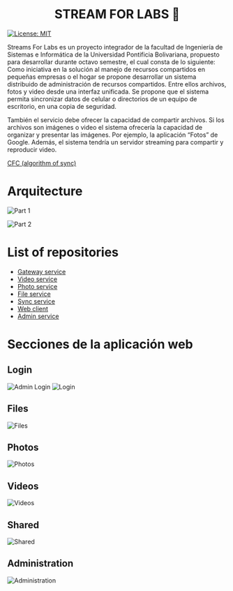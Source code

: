 <h1 align="center">STREAM FOR LABS 👋</h1>
<p>
  <a href="#" target="_blank">
    <img alt="License: MIT" src="https://img.shields.io/badge/License-GPL-yellow.svg" />
  </a>
</p>

Streams For Labs es un proyecto integrador de la facultad de Ingeniería de Sistemas e Informática de la Universidad Pontificia Bolivariana, propuesto para desarrollar durante octavo semestre, el cual consta de lo siguiente: Como iniciativa en la solución al manejo de recursos compartidos en pequeñas empresas o el hogar se propone desarrollar un sistema distribuido de administración de recursos compartidos. Entre ellos archivos, fotos y video desde una interfaz unificada. Se propone que el sistema permita sincronizar datos de celular o directorios de un equipo de escritorio, en una copia de seguridad.

También el servicio debe ofrecer la capacidad de compartir archivos. Si los archivos son imágenes o video el sistema ofrecería la capacidad de organizar y presentar las imágenes. Por ejemplo, la aplicación “Fotos” de Google. Además, el sistema tendría un servidor streaming para compartir y reproducir video.

[CFC (algorithm of sync)](https://github.com/oneCiser/Sync-Files-Cipher)

# Arquitecture 
![Part 1](https://firebasestorage.googleapis.com/v0/b/ingdeiver.appspot.com/o/portafolio%2Fimagenes%2FStreams%20form%20lab%20arc-1.jpg?alt=media&token=3a5867fb-e12e-44e9-a319-68c2681a9f7b "Part 1")

![Part 2](https://firebasestorage.googleapis.com/v0/b/ingdeiver.appspot.com/o/portafolio%2Fimagenes%2FStreams%20form%20lab%20arc-2.jpg?alt=media&token=6832e358-4d9e-44cd-82d4-6aa7a8d77d10 "Part 2")

# List of repositories 
- [Gateway service](https://github.com/IngDeiver/streams-for-labs-gateway-service)
- [Video service](https://github.com/IngDeiver/streams-for-labs-video-service)
- [Photo service](https://github.com/IngDeiver/streams-for-labs-photo-service)
- [File service](https://github.com/IngDeiver/streams-for-labs-file-service)
- [Sync service](https://github.com/IngDeiver/streams-for-labs-sync-service)
- [Web client](https://github.com/ApidriuC/Servicio_Stream_For_Labs_Web_Client)
- [Admin service](https://github.com/IngDeiver/streams-for-labs-admin-service)


# Secciones de la aplicación web
## Login
![Admin Login](https://firebasestorage.googleapis.com/v0/b/files-service.appspot.com/o/images%2FLogin%20admin.png?alt=media&token=06f93f06-91c6-4171-84f2-fcbfcbcaa3e1)
![Login](https://firebasestorage.googleapis.com/v0/b/files-service.appspot.com/o/images%2Flogin.png?alt=media&token=9a4a1c88-e001-4d15-9fab-e8ac6d8d1bdd)
## Files
![Files](https://firebasestorage.googleapis.com/v0/b/files-service.appspot.com/o/images%2Ffiles.png?alt=media&token=ce3fda2c-2ec8-48d7-84b4-f91daab9604d)
## Photos
![Photos](https://firebasestorage.googleapis.com/v0/b/files-service.appspot.com/o/images%2FPhotos.png?alt=media&token=a61f7073-e485-4f1e-be7b-7ffbc815f782)
## Videos
![Videos](https://firebasestorage.googleapis.com/v0/b/files-service.appspot.com/o/images%2FVideos.png?alt=media&token=984be8d4-0c86-41df-b842-0e05cf4ff29f)
## Shared
![Shared](https://firebasestorage.googleapis.com/v0/b/files-service.appspot.com/o/images%2FShared.png?alt=media&token=db4d3bf2-a49a-48f5-ae17-7f379b66b792)

## Administration
![Administration](https://firebasestorage.googleapis.com/v0/b/files-service.appspot.com/o/images%2Fadminiustration.png?alt=media&token=2d8594ad-03d5-4038-9849-889e991c5855)
